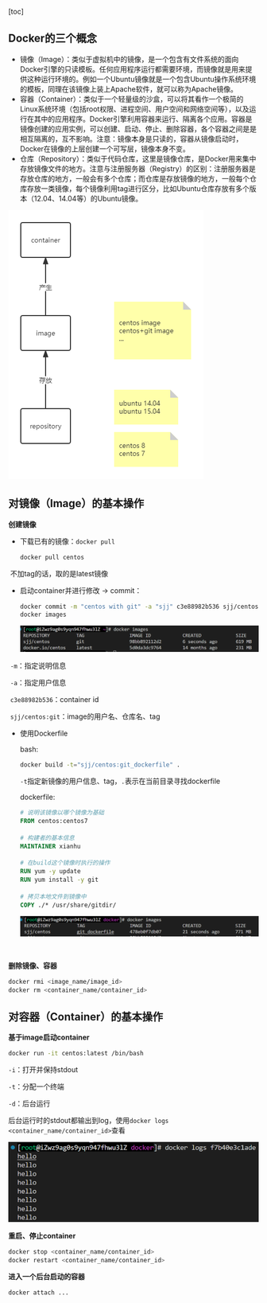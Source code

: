 [toc]

## Docker的三个概念

* 镜像（Image）：类似于虚拟机中的镜像，是一个包含有文件系统的面向Docker引擎的只读模板。任何应用程序运行都需要环境，而镜像就是用来提供这种运行环境的。例如一个Ubuntu镜像就是一个包含Ubuntu操作系统环境的模板，同理在该镜像上装上Apache软件，就可以称为Apache镜像。
* 容器（Container）：类似于一个轻量级的沙盒，可以将其看作一个极简的Linux系统环境（包括root权限、进程空间、用户空间和网络空间等），以及运行在其中的应用程序。Docker引擎利用容器来运行、隔离各个应用。容器是镜像创建的应用实例，可以创建、启动、停止、删除容器，各个容器之间是是相互隔离的，互不影响。注意：镜像本身是只读的，容器从镜像启动时，Docker在镜像的上层创建一个可写层，镜像本身不变。
* 仓库（Repository）：类似于代码仓库，这里是镜像仓库，是Docker用来集中存放镜像文件的地方。注意与注册服务器（Registry）的区别：注册服务器是存放仓库的地方，一般会有多个仓库；而仓库是存放镜像的地方，一般每个仓库存放一类镜像，每个镜像利用tag进行区分，比如Ubuntu仓库存放有多个版本（12.04、14.04等）的Ubuntu镜像。

![info](.\assets\info.png)



## 对镜像（Image）的基本操作

**创建镜像**

* 下载已有的镜像：`docker pull`

  ```bash
  docker pull centos
  ```

​	不加tag的话，取的是latest镜像



* 启动container并进行修改 -> commit：

  ```bash
  docker commit -m "centos with git" -a "sjj" c3e88982b536 sjj/centos:git
  docker images
  ```

  ![image-20221111225453140](.\assets\image-20221111225453140.png)

​		`-m`：指定说明信息

​		`-a`：指定用户信息

​		`c3e88982b536`：container id

​		`sjj/centos:git`：image的用户名、仓库名、tag



* 使用Dockerfile

  bash:

  ```bash
  docker build -t="sjj/centos:git_dockerfile" .
  ```

  `-t`指定新镜像的用户信息、tag，`.`表示在当前目录寻找dockerfile

  dockerfile:

  ```dockerfile
  # 说明该镜像以哪个镜像为基础
  FROM centos:centos7
  
  # 构建者的基本信息
  MAINTAINER xianhu
  
  # 在build这个镜像时执行的操作
  RUN yum -y update
  RUN yum install -y git
  
  # 拷贝本地文件到镜像中
  COPY ./* /usr/share/gitdir/
  ```

  ![image-20221112000807169](.\assets\image-20221112000807169.png)

​	

**删除镜像、容器**

```bash
docker rmi <image_name/image_id>
docker rm <container_name/container_id>
```



## 对容器（Container）的基本操作

**基于image启动container**

```bash
docker run -it centos:latest /bin/bash
```

`-i`：打开并保持stdout

`-t`：分配一个终端

`-d`：后台运行

后台运行时的stdout都输出到log，使用`docker logs <container_name/container_id>`查看

![image-20221112002833771](.\assets\image-20221112002833771.png)



**重启、停止container**

```bash
docker stop <container_name/container_id>
docker restart <container_name/container_id>
```



**进入一个后台启动的容器**

```bash
docker attach ...
```


